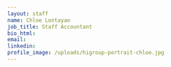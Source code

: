 ```yaml
---
layout: staff
name: Chloe Lontayao
job_title: Staff Accountant
bio_html:
email:
linkedin:
profile_image: /uploads/higroup-portrait-chloe.jpg
---
```


